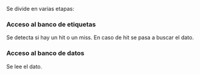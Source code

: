Se divide en varias etapas:

### Acceso al banco de etiquetas

Se detecta si hay un hit o un miss. En caso de hit se pasa a buscar el dato.

### Acceso al banco de datos

Se lee el dato.